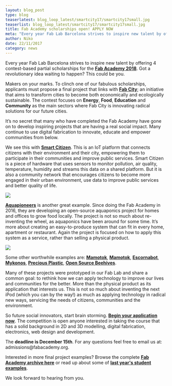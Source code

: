```yaml
---
layout: blog_post
type: blog
teaserlatest: blog_loop_latest/smartcity17/smartcity17small.jpg
teaserlist: blog_loop_latest/smartcity17/smartcity17small.jpg
title: Fab Academy scholarships open! APPLY NOW
meta: "Every year Fab Lab Barcelona strives to inspire new talent by offering 4 contest-based partial scholarships for the Fab Academy 2018."
author: Niko
date: 22/11/2017 
category: news
---
```


<p>Every year Fab Lab Barcelona strives to inspire new talent by offering 4 contest-based partial scholarships for the <strong><a href="https://fablabbcn.org/fab_academy_18.html">Fab Academy 2018</a></strong>. Got a revolutionary idea waiting to happen? This could be you.</p>

<p>Makers on your marks. To clinch one of our fabulous scholarships, applicants must propose a final project that links with <strong><a href="http://fab.city/about/">Fab City</a></strong>; an initiative that aims to transform cities to become both economically and ecologically sustainable. The contest focuses on <strong>Energy</strong>, <strong>Food</strong>, <strong>Education</strong> and <strong>Community</strong> as the main sectors where Fab City is innovating radical solutions for our future cities.
</p>

<p>It’s no secret that many who have completed the Fab Academy have gone on to develop inspiring projects that are having a real social impact. Many continue to use digital fabrication to innovate, educate and empower communities from below.</p>

<p>We see this with <strong><a href="https://smartcitizen.me/">Smart Citizen</a></strong>. This is an IoT platform that connects citizens with their environment and their city, empowering them to participate in their communities and improve public services. Smart Citizen is a piece of hardware that uses sensors to  monitor pollution, air quality, temperature, humidity and streams this data on a shared platform. But it is also a community network that encourages citizens to become more engaged in their urban environment, use data to improve public services and better quality of life.</p>

<img src="https://smartcitizen.me/assets/images/sck_iso.jpg" style="text-align:center;">

<p><strong><a href="http://aquapioneers.io/">Aquapioneers</a></strong> is another great example. Since doing the Fab Academy in 2016, they are developing an open-source aquaponics project for homes and offices to grow food locally. The project is not so much about re-inventing the wheel, as aquaponics have been around for some time. It’s more about creating an easy-to-produce system that can fit in every home, apartment or restaurant. Again the project is focused on how to apply this system as a service, rather than selling a physical product.</p>

<img src="http://www.fablabbcn.org/img/blog/blog_loop_latest/aqua2.jpg">

<p>Some other worthwhile examples are: <strong><a href="https://www.mamotok.org/">Mamotok</a></strong>, <strong><a href="https://www.mamotok.org/">Mamotok</a></strong>, <strong><a href="http://escornabot.com/web/en/content/how">Escornabot</a></strong>, <strong><a href="http://fabacademy.org/archives/2015/eu/students/postma.ronald/02_progress/week_19.html">Mykonos</a></strong>, <strong><a href="https://preciousplastic.com/">Precious Plastic</a></strong>, <strong><a href="https://www.osbeehives.com/">Open Source Beehives</a></strong>.</p> 

<p>Many of these projects were prototyped in our Fab Lab and share a common goal: to rethink how we can apply technology to improve our lives and communities for the better. More than the physical product as its application that interests us. This is not so much about inventing the next iPod (which you can by the way!) as much as applying technology in radical new ways, servicing the needs of citizens, communities and the environment.</p>

<p>So future social innovators, start brain storming. <strong><a href="https://iaacbarcelona.typeform.com/to/SeUKBd">Begin your application now</a></strong>. The competition is open anyone interested in taking the course that has a solid background in 2D and 3D modelling, digital fabrication, electronics, web design and development.</p>

<p>The <strong>deadline is December 15th</strong>. For any questions feel free to email us at: admissions@fabacademy.org.</p>

<p>Interested in more final project examples? Browse the complete <strong><a href="http://archive.fabacademy.org/">Fab Academy archive here</a></strong> or read up about some of <strong><a href="https://fablabbcn.org/news/2017/11/07/fabacademy17story.html">last year's student examples</a></strong>.</p>

<p>We look forward to hearing from you.</p>



